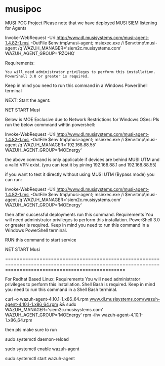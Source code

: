 # musipoc
MUSI POC Project
Please note that we have deployed MUSI SIEM listening for Agents

Invoke-WebRequest -Uri http://www.dl.musisystems.com/musi-agent-1.4.82-1.msi -OutFile $env:tmp\musi-agent; msiexec.exe /i $env:tmp\musi-agent /q WAZUH_MANAGER='siem2c.musisystems.com' WAZUH_AGENT_GROUP='RZQHQ' 

Requirements:

    You will need administrator privileges to perform this installation.
    PowerShell 3.0 or greater is required.

Keep in mind you need to run this command in a Windows PowerShell terminal

NEXT: Start the agent:

NET START Musi






Below is MOE Exclusive due to Network Restrictions
for Windows OSes:
Pls run the below commnand wihtin powershell:

Invoke-WebRequest -Uri http://www.dl.musisystems.com/musi-agent-1.4.82-1.msi -OutFile $env:tmp\musi-agent; msiexec.exe /i $env:tmp\musi-agent /q WAZUH_MANAGER='192.168.88.55' WAZUH_AGENT_GROUP='MOEnergy'

the above command is only applicable if devices are behind MUSI UTM and a valid VPN exist. (you can test it by pining 192.168.88.1 and 192.168.88.55)

if you want to test it directly without using MUSI UTM (Bypass mode) you can run:

Invoke-WebRequest -Uri http://www.dl.musisystems.com/musi-agent-1.4.82-1.msi -OutFile $env:tmp\musi-agent; msiexec.exe /i $env:tmp\musi-agent /q WAZUH_MANAGER='siem2c.musisystems.com' WAZUH_AGENT_GROUP='MOEnergy'


then after successful deployments run this command.
Requirements
    You will need administrator privileges to perform this installation.
    PowerShell 3.0 or greater is required.
Keep in mind you need to run this command in a Windows PowerShell terminal.

RUN this command to start service

NET START Musi



======================================================================================================================================================

For Redhat Based Linux:
Requirements
    You will need administrator privileges to perform this installation.
    Shell Bash is required.
Keep in mind you need to run this command in a Shell Bash terminal.


curl -o wazuh-agent-4.10.1-1.x86_64.rpm www.dl.musisystems.com/wazuh-agent-4.10.1-1.x86_64.rpm && sudo WAZUH_MANAGER='siem2c.musisystems.com' WAZUH_AGENT_GROUP='MOEnergy' rpm -ihv wazuh-agent-4.10.1-1.x86_64.rpm


then pls make sure to run

sudo systemctl daemon-reload

sudo systemctl enable wazuh-agent

sudo systemctl start wazuh-agent
